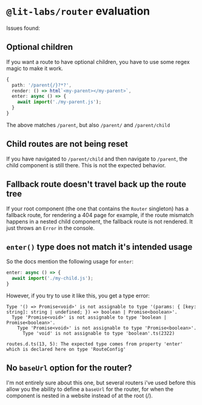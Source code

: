 # `@lit-labs/router` evaluation

Issues found:

## Optional children

If you want a route to have optional children, you have to use some regex magic to make it work.

```ts
{
  path: '/parent{/}?*?',
  render: () => html`<my-parent></my-parent>`,
  enter: async () => {
    await import('./my-parent.js');
  }
}
```

The above matches `/parent`, but also `/parent/` and `/parent/child`

## Child routes are not being reset

If you have navigated to `/parent/child` and then navigate to `/parent`, the child component is still there. This is not the expected behavior.

## Fallback route doesn't travel back up the route tree

If your root component (the one that contains the `Router` singleton) has a fallback route, for rendering a 404 page for example, if the route mismatch happens in a nested child component, the fallback route is not rendered. It just throws an `Error` in the console.

## `enter()` type does not match it's intended usage

So the docs mention the following usage for `enter`:

```ts
enter: async () => {
  await import('./my-child.js');
}
```

However, if you try to use it like this, you get a type error:

```
Type '() => Promise<void>' is not assignable to type '(params: { [key: string]: string | undefined; }) => boolean | Promise<boolean>'.
  Type 'Promise<void>' is not assignable to type 'boolean | Promise<boolean>'.
    Type 'Promise<void>' is not assignable to type 'Promise<boolean>'.
      Type 'void' is not assignable to type 'boolean'.ts(2322)

routes.d.ts(13, 5): The expected type comes from property 'enter' which is declared here on type 'RouteConfig'
```

## No `baseUrl` option for the router?

I'm not entirely sure about this one, but several routers i've used before this allow you the ability to define a `baseUrl` for the router, for when the component is nested in a website instead of at the root (/).

